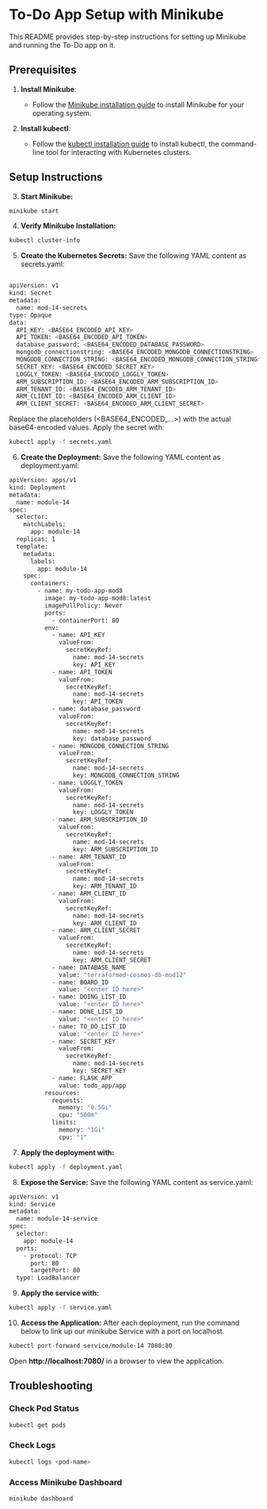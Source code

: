 # To-Do App Setup with Minikube

This README provides step-by-step instructions for setting up Minikube and running the To-Do app on it.

## Prerequisites

1. **Install Minikube**:
   - Follow the [Minikube installation guide](https://minikube.sigs.k8s.io/docs/start/) to install Minikube for your operating system.

2. **Install kubectl**:
   - Follow the [kubectl installation guide](https://kubernetes.io/docs/tasks/tools/install-kubectl/) to install kubectl, the command-line tool for interacting with Kubernetes clusters.

## Setup Instructions


3. **Start Minikube:**
```bash
minikube start
```

4. **Verify Minikube Installation:**
```bash
kubectl cluster-info
```
5. **Create the Kubernetes Secrets:**
Save the following YAML content as secrets.yaml:

```bash

apiVersion: v1
kind: Secret
metadata:
  name: mod-14-secrets
type: Opaque
data:
  API_KEY: <BASE64_ENCODED_API_KEY>
  API_TOKEN: <BASE64_ENCODED_API_TOKEN>
  database_password: <BASE64_ENCODED_DATABASE_PASSWORD>
  mongodb_connectionstring: <BASE64_ENCODED_MONGODB_CONNECTIONSTRING>
  MONGODB_CONNECTION_STRING: <BASE64_ENCODED_MONGODB_CONNECTION_STRING>
  SECRET_KEY: <BASE64_ENCODED_SECRET_KEY>
  LOGGLY_TOKEN: <BASE64_ENCODED_LOGGLY_TOKEN>
  ARM_SUBSCRIPTION_ID: <BASE64_ENCODED_ARM_SUBSCRIPTION_ID>
  ARM_TENANT_ID: <BASE64_ENCODED_ARM_TENANT_ID>
  ARM_CLIENT_ID: <BASE64_ENCODED_ARM_CLIENT_ID>
  ARM_CLIENT_SECRET: <BASE64_ENCODED_ARM_CLIENT_SECRET>

```
Replace the placeholders (<BASE64_ENCODED_...>) with the actual base64-encoded values. Apply the secret with:

```bash
kubectl apply -f secrets.yaml
```

6. **Create the Deployment:**
Save the following YAML content as deployment.yaml:

```bash
apiVersion: apps/v1
kind: Deployment
metadata:
  name: module-14
spec:
  selector:
    matchLabels:
      app: module-14
  replicas: 1
  template:
    metadata:
      labels:
        app: module-14
    spec:
      containers:
        - name: my-todo-app-mod8
          image: my-todo-app-mod8:latest
          imagePullPolicy: Never
          ports:
            - containerPort: 80
          env:
            - name: API_KEY
              valueFrom:
                secretKeyRef:
                  name: mod-14-secrets
                  key: API_KEY
            - name: API_TOKEN
              valueFrom:
                secretKeyRef:
                  name: mod-14-secrets
                  key: API_TOKEN
            - name: database_password
              valueFrom:
                secretKeyRef:
                  name: mod-14-secrets
                  key: database_password
            - name: MONGODB_CONNECTION_STRING
              valueFrom:
                secretKeyRef:
                  name: mod-14-secrets
                  key: MONGODB_CONNECTION_STRING
            - name: LOGGLY_TOKEN
              valueFrom:
                secretKeyRef:
                  name: mod-14-secrets
                  key: LOGGLY_TOKEN
            - name: ARM_SUBSCRIPTION_ID
              valueFrom:
                secretKeyRef:
                  name: mod-14-secrets
                  key: ARM_SUBSCRIPTION_ID
            - name: ARM_TENANT_ID
              valueFrom:
                secretKeyRef:
                  name: mod-14-secrets
                  key: ARM_TENANT_ID
            - name: ARM_CLIENT_ID
              valueFrom:
                secretKeyRef:
                  name: mod-14-secrets
                  key: ARM_CLIENT_ID
            - name: ARM_CLIENT_SECRET
              valueFrom:
                secretKeyRef:
                  name: mod-14-secrets
                  key: ARM_CLIENT_SECRET
            - name: DATABASE_NAME
              value: "terraformed-cosmos-db-mod12"
            - name: BOARD_ID
              value: "<enter ID here>"
            - name: DOING_LIST_ID
              value: "<enter ID here>"
            - name: DONE_LIST_ID
              value: "<enter ID here>"
            - name: TO_DO_LIST_ID
              value: "<enter ID here>"
            - name: SECRET_KEY
              valueFrom:
                secretKeyRef:
                  name: mod-14-secrets
                  key: SECRET_KEY
            - name: FLASK_APP
              value: todo_app/app
          resources:
            requests:
              memory: "0.5Gi"
              cpu: "500m"
            limits:
              memory: "1Gi"
              cpu: "1"

```

7. **Apply the deployment with:**

```bash
kubectl apply -f deployment.yaml
```

8. **Expose the Service:**
Save the following YAML content as service.yaml:

```bash
apiVersion: v1
kind: Service
metadata:
  name: module-14-service
spec:
  selector:
    app: module-14
  ports:
    - protocol: TCP
      port: 80
      targetPort: 80
  type: LoadBalancer

```

9. **Apply the service with:**
```bash
kubectl apply -f service.yaml

```

10. **Access the Application:**
After each deployment, run the command below to link up our minikube Service with a port on localhost.

```bash
kubectl port-forward service/module-14 7080:80
```
Open **http://localhost:7080/** in a browser to view the application.


## Troubleshooting
### Check Pod Status
```bash
kubectl get pods
```


### Check Logs
```bash
kubectl logs <pod-name>
```

### Access Minikube Dashboard
```bash
minikube dashboard
```

